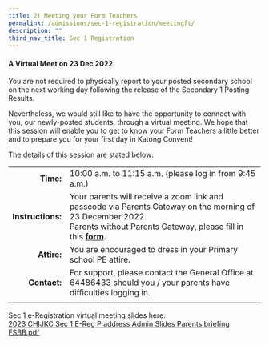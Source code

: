 ```yaml
---
title: 2) Meeting your Form Teachers
permalink: /admissions/sec-1-registration/meetingft/
description: ""
third_nav_title: Sec 1 Registration
---
```

#### A Virtual Meet on 23 Dec 2022

You are not required to physically report to your posted secondary school on the next working day following the release of the Secondary 1 Posting Results.

Nevertheless, we would still like to have the opportunity to connect with you, our newly-posted students, through a virtual meeting. We hope that this session will enable you to get to know your Form Teachers a little better and to prepare you for your first day in Katong Convent!

The details of this session are stated below:

|  |  |
|---:|---|
| **Time:** | 10:00 a.m. to 11:15 a.m. (please log in from 9:45 a.m.) |
| **Instructions:** | Your parents will receive a zoom link and passcode via Parents Gateway on the morning of 23 December 2022.<br>Parents without Parents Gateway, please fill in this&nbsp;[**form**](https://go.gov.sg/welcome-to-kc-2023). |
| **Attire:** | You are encouraged to dress in your Primary school PE attire. |
| **Contact:** | For support, please contact the General Office at 64486433 should you / your parents have difficulties logging in. |
|  |  |

Sec 1 e-Registration virtual meeting slides here:<br>
[2023 CHIJKC Sec 1 E-Reg P address Admin Slides Parents briefing FSBB.pdf](/files/2023%20CHIJKC%20Sec%201%20E-Reg%20P%20address%20%20Admin%20Slides%20Parents%20briefing%20FSBB.pdf)